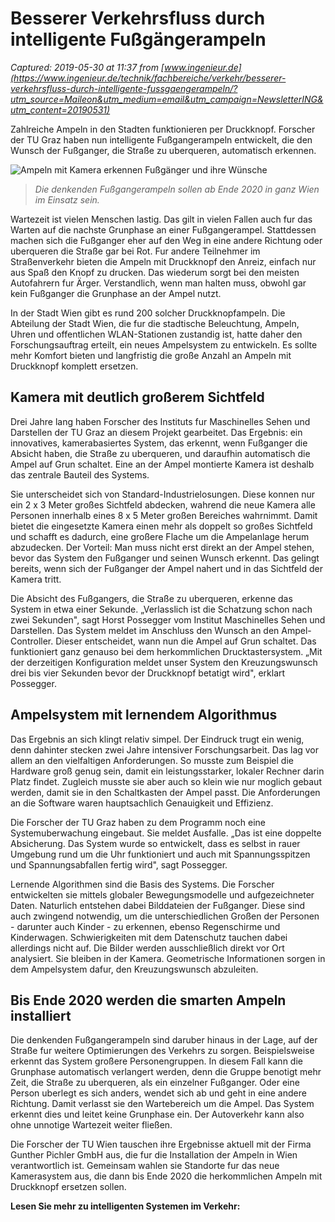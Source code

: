 # Besserer Verkehrsfluss durch intelligente Fußgängerampeln

_Captured: 2019-05-30 at 11:37 from [www.ingenieur.de](https://www.ingenieur.de/technik/fachbereiche/verkehr/besserer-verkehrsfluss-durch-intelligente-fussgaengerampeln/?utm_source=Maileon&utm_medium=email&utm_campaign=NewsletterING&utm_content=20190531)_

Zahlreiche Ampeln in den Stadten funktionieren per Druckknopf. Forscher der TU Graz haben nun intelligente Fußgangerampeln entwickelt, die den Wunsch der Fußganger, die Straße zu uberqueren, automatisch erkennen.

![Ampeln mit Kamera erkennen Fußgänger und ihre Wünsche](https://www.ingenieur.de/wp-content/uploads/2019/05/newsimage315266-e1558955216499.jpg)

> _Die denkenden Fußgangerampeln sollen ab Ende 2020 in ganz Wien im Einsatz sein._

Wartezeit ist vielen Menschen lastig. Das gilt in vielen Fallen auch fur das Warten auf die nachste Grunphase an einer Fußgangerampel. Stattdessen machen sich die Fußganger eher auf den Weg in eine andere Richtung oder uberqueren die Straße gar bei Rot. Fur andere Teilnehmer im Straßenverkehr bieten die Ampeln mit Druckknopf den Anreiz, einfach nur aus Spaß den Knopf zu drucken. Das wiederum sorgt bei den meisten Autofahrern fur Ärger. Verstandlich, wenn man halten muss, obwohl gar kein Fußganger die Grunphase an der Ampel nutzt.

In der Stadt Wien gibt es rund 200 solcher Druckknopfampeln. Die Abteilung der Stadt Wien, die fur die stadtische Beleuchtung, Ampeln, Uhren und offentlichen WLAN-Stationen zustandig ist, hatte daher den Forschungsauftrag erteilt, ein neues Ampelsystem zu entwickeln. Es sollte mehr Komfort bieten und langfristig die große Anzahl an Ampeln mit Druckknopf komplett ersetzen.

## Kamera mit deutlich großerem Sichtfeld

Drei Jahre lang haben Forscher des Instituts fur Maschinelles Sehen und Darstellen der TU Graz an diesem Projekt gearbeitet. Das Ergebnis: ein innovatives, kamerabasiertes System, das erkennt, wenn Fußganger die Absicht haben, die Straße zu uberqueren, und daraufhin automatisch die Ampel auf Grun schaltet. Eine an der Ampel montierte Kamera ist deshalb das zentrale Bauteil des Systems.

Sie unterscheidet sich von Standard-Industrielosungen. Diese konnen nur ein 2 x 3 Meter großes Sichtfeld abdecken, wahrend die neue Kamera alle Personen innerhalb eines 8 x 5 Meter großen Bereiches wahrnimmt. Damit bietet die eingesetzte Kamera einen mehr als doppelt so großes Sichtfeld und schafft es dadurch, eine großere Flache um die Ampelanlage herum abzudecken. Der Vorteil: Man muss nicht erst direkt an der Ampel stehen, bevor das System den Fußganger und seinen Wunsch erkennt. Das gelingt bereits, wenn sich der Fußganger der Ampel nahert und in das Sichtfeld der Kamera tritt.

Die Absicht des Fußgangers, die Straße zu uberqueren, erkenne das System in etwa einer Sekunde. „Verlasslich ist die Schatzung schon nach zwei Sekunden", sagt Horst Possegger vom Institut Maschinelles Sehen und Darstellen. Das System meldet im Anschluss den Wunsch an den Ampel-Controller. Dieser entscheidet, wann nun die Ampel auf Grun schaltet. Das funktioniert ganz genauso bei dem herkommlichen Drucktastersystem. „Mit der derzeitigen Konfiguration meldet unser System den Kreuzungswunsch drei bis vier Sekunden bevor der Druckknopf betatigt wird", erklart Possegger.

## Ampelsystem mit lernendem Algorithmus

Das Ergebnis an sich klingt relativ simpel. Der Eindruck trugt ein wenig, denn dahinter stecken zwei Jahre intensiver Forschungsarbeit. Das lag vor allem an den vielfaltigen Anforderungen. So musste zum Beispiel die Hardware groß genug sein, damit ein leistungsstarker, lokaler Rechner darin Platz findet. Zugleich musste sie aber auch so klein wie nur moglich gebaut werden, damit sie in den Schaltkasten der Ampel passt. Die Anforderungen an die Software waren hauptsachlich Genauigkeit und Effizienz.

Die Forscher der TU Graz haben zu dem Programm noch eine Systemuberwachung eingebaut. Sie meldet Ausfalle. „Das ist eine doppelte Absicherung. Das System wurde so entwickelt, dass es selbst in rauer Umgebung rund um die Uhr funktioniert und auch mit Spannungsspitzen und Spannungsabfallen fertig wird", sagt Possegger.

Lernende Algorithmen sind die Basis des Systems. Die Forscher entwickelten sie mittels globaler Bewegungsmodelle und aufgezeichneter Daten. Naturlich entstehen dabei Bilddateien der Fußganger. Diese sind auch zwingend notwendig, um die unterschiedlichen Großen der Personen - darunter auch Kinder - zu erkennen, ebenso Regenschirme und Kinderwagen. Schwierigkeiten mit dem Datenschutz tauchen dabei allerdings nicht auf. Die Bilder werden ausschließlich direkt vor Ort analysiert. Sie bleiben in der Kamera. Geometrische Informationen sorgen in dem Ampelsystem dafur, den Kreuzungswunsch abzuleiten.

## Bis Ende 2020 werden die smarten Ampeln installiert

Die denkenden Fußgangerampeln sind daruber hinaus in der Lage, auf der Straße fur weitere Optimierungen des Verkehrs zu sorgen. Beispielsweise erkennt das System großere Personengruppen. In diesem Fall kann die Grunphase automatisch verlangert werden, denn die Gruppe benotigt mehr Zeit, die Straße zu uberqueren, als ein einzelner Fußganger. Oder eine Person uberlegt es sich anders, wendet sich ab und geht in eine andere Richtung. Damit verlasst sie den Wartebereich um die Ampel. Das System erkennt dies und leitet keine Grunphase ein. Der Autoverkehr kann also ohne unnotige Wartezeit weiter fließen.

Die Forscher der TU Wien tauschen ihre Ergebnisse aktuell mit der Firma Gunther Pichler GmbH aus, die fur die Installation der Ampeln in Wien verantwortlich ist. Gemeinsam wahlen sie Standorte fur das neue Kamerasystem aus, die dann bis Ende 2020 die herkommlichen Ampeln mit Druckknopf ersetzen sollen.

**Lesen Sie mehr zu intelligenten Systemen im Verkehr:**

